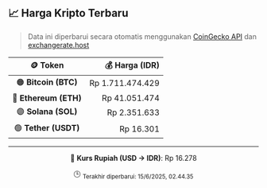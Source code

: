 

<!-- HARGA_KRIPTO -->
## 📈 Harga Kripto Terbaru

> Data ini diperbarui secara otomatis menggunakan [CoinGecko API](https://www.coingecko.com/) dan [exchangerate.host](https://exchangerate.host/)

<div align="center">

| 🪙 Token | 💰 Harga (IDR) |
|:------:|---------------:|
| 🟠 **Bitcoin (BTC)**   | Rp 1.711.474.429 |
| 🔵 **Ethereum (ETH)**  | Rp 41.051.474 |
| 🟣 **Solana (SOL)**    | Rp 2.351.633 |
| 🟢 **Tether (USDT)**   | Rp 16.301 |

---

💱 **Kurs Rupiah (USD → IDR)**: Rp 16.278

🕒 <sub>Terakhir diperbarui: 15/6/2025, 02.44.35</sub>

</div>
<!-- /HARGA_KRIPTO -->